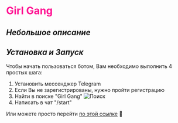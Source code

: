 # <span style="color:DeepPink;">Girl Gang</span>
## *Небольшое описание* 


## *Установка и Запуск*
Чтобы начать пользоваться ботом, Вам необходимо выполнить 4 простых шага:
1. Установить мессенджер Telegram
2. Если Вы не зарегистрированы, нужно пройти регистрацию
3. Найти в поиске "Girl Gang"
   ![Поиск]([/AriGasper/Girl-Gang-Bot/blob/master/изображение_2023-12-19_045813435.png](https://github.com/AriGasper/Girl-Gang-Bot/blob/master/изображение_2023-12-19_045813435.png))
4. Написать в чат "/start"
   
Или можете просто перейти [по этой ссылке](https://t.me/Girl_Gang_Bot) :sparkling_heart:
